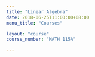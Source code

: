 ```yaml
---
title: "Linear Algebra"
date: 2018-06-25T11:00:00+08:00
menu_title: "Courses"

layout: "course"
course_number: "MATH 115A"

---
```



